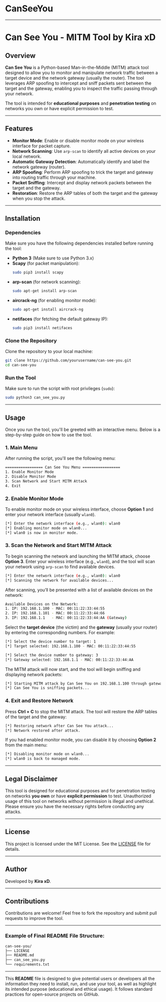 # CanSeeYou

---

# Can See You - MITM Tool by Kira xD

## Overview

**Can See You** is a Python-based Man-in-the-Middle (MITM) attack tool designed to allow you to monitor and manipulate network traffic between a target device and the network gateway (usually the router). The tool leverages ARP spoofing to intercept and sniff packets sent between the target and the gateway, enabling you to inspect the traffic passing through your network. 

The tool is intended for **educational purposes** and **penetration testing** on networks you own or have explicit permission to test.

---

## Features

- **Monitor Mode**: Enable or disable monitor mode on your wireless interface for packet capture.
- **Network Scanning**: Use `arp-scan` to identify all active devices on your local network.
- **Automatic Gateway Detection**: Automatically identify and label the network gateway (router).
- **ARP Spoofing**: Perform ARP spoofing to trick the target and gateway into routing traffic through your machine.
- **Packet Sniffing**: Intercept and display network packets between the target and the gateway.
- **Restoration**: Restore the ARP tables of both the target and the gateway when you stop the attack.

---

## Installation

### Dependencies

Make sure you have the following dependencies installed before running the tool:

- **Python 3** (Make sure to use Python 3.x)
- **Scapy** (for packet manipulation):
    ```bash
    sudo pip3 install scapy
    ```
- **arp-scan** (for network scanning):
    ```bash
    sudo apt-get install arp-scan
    ```
- **aircrack-ng** (for enabling monitor mode):
    ```bash
    sudo apt-get install aircrack-ng
    ```
- **netifaces** (for fetching the default gateway IP):
    ```bash
    sudo pip3 install netifaces
    ```

### Clone the Repository

Clone the repository to your local machine:

```bash
git clone https://github.com/yourusername/can-see-you.git
cd can-see-you
```

### Run the Tool

Make sure to run the script with root privileges (`sudo`):

```bash
sudo python3 can_see_you.py
```

---

## Usage

Once you run the tool, you'll be greeted with an interactive menu. Below is a step-by-step guide on how to use the tool.

### 1. Main Menu

After running the script, you'll see the following menu:

```bash
================= Can See You Menu =================
1. Enable Monitor Mode
2. Disable Monitor Mode
3. Scan Network and Start MITM Attack
4. Exit
```

### 2. Enable Monitor Mode

To enable monitor mode on your wireless interface, choose **Option 1** and enter your network interface (usually `wlan0`).

```bash
[*] Enter the network interface (e.g., wlan0): wlan0
[*] Enabling monitor mode on wlan0...
[*] wlan0 is now in monitor mode.
```

### 3. Scan the Network and Start MITM Attack

To begin scanning the network and launching the MITM attack, choose **Option 3**. Enter your wireless interface (e.g., `wlan0`), and the tool will scan your network using `arp-scan` to find available devices.

```bash
[*] Enter the network interface (e.g., wlan0): wlan0
[*] Scanning the network for available devices...
```

After scanning, you’ll be presented with a list of available devices on the network:

```bash
Available Devices on the Network:
1. IP: 192.168.1.100 - MAC: 00:11:22:33:44:55
2. IP: 192.168.1.101 - MAC: 00:11:22:33:44:66
3. IP: 192.168.1.1   - MAC: 00:11:22:33:44:AA (Gateway)
```

Select the **target device** (the victim) and the **gateway** (usually your router) by entering the corresponding numbers. For example:

```bash
[*] Select the device number to target: 1
[*] Target selected: 192.168.1.100 - MAC: 00:11:22:33:44:55

[*] Select the device number to gateway: 3
[*] Gateway selected: 192.168.1.1 - MAC: 00:11:22:33:44:AA
```

The MITM attack will now start, and the tool will begin sniffing and displaying network packets:

```bash
[*] Starting MITM attack by Can See You on 192.168.1.100 through gateway 192.168.1.1
[*] Can See You is sniffing packets...
```

### 4. Exit and Restore Network

Press **Ctrl + C** to stop the MITM attack. The tool will restore the ARP tables of the target and the gateway:

```bash
[*] Restoring network after Can See You attack...
[*] Network restored after attack.
```

If you had enabled monitor mode, you can disable it by choosing **Option 2** from the main menu:

```bash
[*] Disabling monitor mode on wlan0...
[*] wlan0 is back to managed mode.
```

---

## Legal Disclaimer

This tool is designed for educational purposes and for penetration testing on networks **you own** or have **explicit permission** to test. Unauthorized usage of this tool on networks without permission is illegal and unethical. Please ensure you have the necessary rights before conducting any attacks.

---

## License

This project is licensed under the MIT License. See the [LICENSE](LICENSE) file for details.

---

## Author

Developed by **Kira xD**.

---

## Contributions

Contributions are welcome! Feel free to fork the repository and submit pull requests to improve the tool.

---

### Example of Final README File Structure:

```bash
can-see-you/
├── LICENSE
├── README.md
├── can_see_you.py
└── requirements.txt
```

---

This **README** file is designed to give potential users or developers all the information they need to install, run, and use your tool, as well as highlight its intended purpose (educational and ethical usage). It follows standard practices for open-source projects on GitHub.

